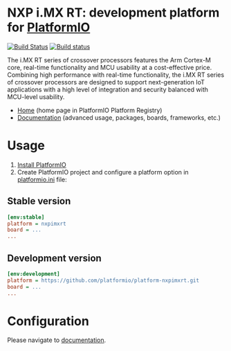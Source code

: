 # NXP i.MX RT: development platform for [PlatformIO](https://platformio.org)
[![Build Status](https://travis-ci.org/platformio/platform-nxpimxrt.svg?branch=develop)](https://travis-ci.org/platformio/platform-nxpimxrt)
[![Build status](https://ci.appveyor.com/api/projects/status/c1ulif3vke3uo3rm/branch/develop?svg=true)](https://ci.appveyor.com/project/ivankravets/platform-nxpimxrt/branch/develop)

The i.MX RT series of crossover processors features the Arm Cortex-M core, real-time functionality and MCU usability at a cost-effective price. Combining high performance with real-time functionality, the i.MX RT series of crossover processors are designed to support next-generation IoT applications with a high level of integration and security balanced with MCU-level usability.

* [Home](http://platformio.org/platforms/nxpimxrt) (home page in PlatformIO Platform Registry)
* [Documentation](http://docs.platformio.org/page/platforms/nxpimxrt.html) (advanced usage, packages, boards, frameworks, etc.)

# Usage

1. [Install PlatformIO](http://platformio.org)
2. Create PlatformIO project and configure a platform option in [platformio.ini](http://docs.platformio.org/page/projectconf.html) file:

## Stable version

```ini
[env:stable]
platform = nxpimxrt
board = ...
...
```

## Development version

```ini
[env:development]
platform = https://github.com/platformio/platform-nxpimxrt.git
board = ...
...
```

# Configuration

Please navigate to [documentation](http://docs.platformio.org/page/platforms/nxpimxrt.html).
